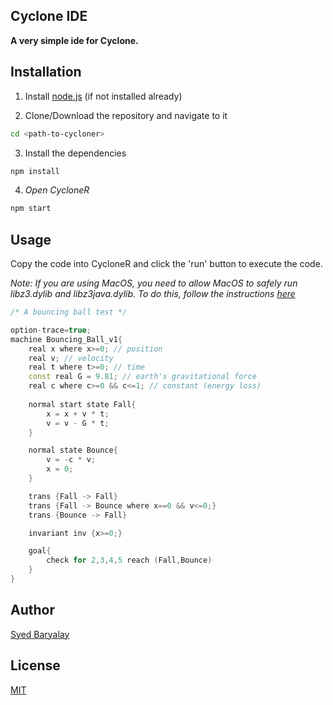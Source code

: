 ## Cyclone IDE

**A very simple ide for Cyclone.**

## Installation

1. Install [node.js](https://nodejs.org/en/download/) (if not installed already)

2. Clone/Download the repository and navigate to it
```bash
cd <path-to-cycloner>
```
3. Install the dependencies
```bash
npm install
```
4. _Open CycloneR_
```bash
npm start
```

## Usage

Copy the code into CycloneR and click the 'run' button to execute the code.

_Note: If you are using MacOS, you need to allow MacOS to safely run libz3.dylib and libz3java.dylib. To do this, follow the instructions [here](https://support.apple.com/en-ie/HT202491)_

```cpp
/* A bouncing ball test */

option-trace=true;
machine Bouncing_Ball_v1{
    real x where x>=0; // position 
    real v; // velocity
    real t where t>=0; // time
    const real G = 9.81; // earth's gravitational force
    real c where c>=0 && c<=1; // constant (energy loss)
    
    normal start state Fall{
        x = x + v * t;
        v = v - G * t;
    }

    normal state Bounce{
        v = -c * v;
        x = 0;
    }

    trans {Fall -> Fall}
    trans {Fall -> Bounce where x==0 && v<=0;}
    trans {Bounce -> Fall}

    invariant inv {x>=0;}

    goal{
        check for 2,3,4,5 reach (Fall,Bounce)
    }
}

```

## Author

[Syed Baryalay](www.linkedin.com/in/syedakacodeninja)

## License

[MIT](https://choosealicense.com/licenses/mit/)
